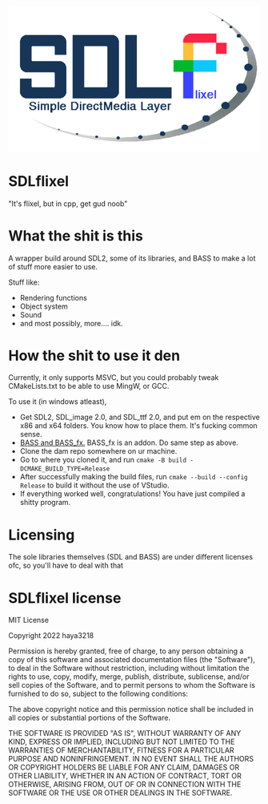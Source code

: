 ![bitch](logo.png)

# SDLflixel

"It's flixel, but in cpp, get gud noob"

# What the shit is this

A wrapper build around SDL2, some of its libraries, and BASS to make a lot of stuff
more easier to use.

Stuff like:
- Rendering functions
- Object system
- Sound
- and most possibly, more.... idk.

# How the shit to use it den

Currently, it only supports MSVC, but you could probably tweak CMakeLists.txt to be able to use
MingW, or GCC.

To use it (in windows atleast),

- Get SDL2, SDL_image 2.0, and SDL_ttf 2.0, and put em on the respective x86 and x64 folders.
You know how to place them. It's fucking common sense.
- [BASS and BASS_fx.](https://www.un4seen.com/bass.html) BASS_fx is an addon. Do same step as above.
- Clone the dam repo somewhere on ur machine.
- Go to where you cloned it, and run `cmake -B build -DCMAKE_BUILD_TYPE=Release`
- After successfully making the build files, run `cmake --build --config Release` to build it without the use of VStudio.
- If everything worked well, congratulations! You have just compiled a shitty program.

# Licensing

The sole libraries themselves (SDL and BASS) are under different licenses ofc, so you'll have to deal with that

# SDLflixel license
MIT License

Copyright 2022 haya3218

Permission is hereby granted, free of charge, to any person obtaining a copy of this software and associated documentation files (the "Software"), to deal in the Software without restriction, including without limitation the rights to use, copy, modify, merge, publish, distribute, sublicense, and/or sell copies of the Software, and to permit persons to whom the Software is furnished to do so, subject to the following conditions:

The above copyright notice and this permission notice shall be included in all copies or substantial portions of the Software.

THE SOFTWARE IS PROVIDED "AS IS", WITHOUT WARRANTY OF ANY KIND, EXPRESS OR IMPLIED, INCLUDING BUT NOT LIMITED TO THE WARRANTIES OF MERCHANTABILITY, FITNESS FOR A PARTICULAR PURPOSE AND NONINFRINGEMENT. IN NO EVENT SHALL THE AUTHORS OR COPYRIGHT HOLDERS BE LIABLE FOR ANY CLAIM, DAMAGES OR OTHER LIABILITY, WHETHER IN AN ACTION OF CONTRACT, TORT OR OTHERWISE, ARISING FROM, OUT OF OR IN CONNECTION WITH THE SOFTWARE OR THE USE OR OTHER DEALINGS IN THE SOFTWARE.